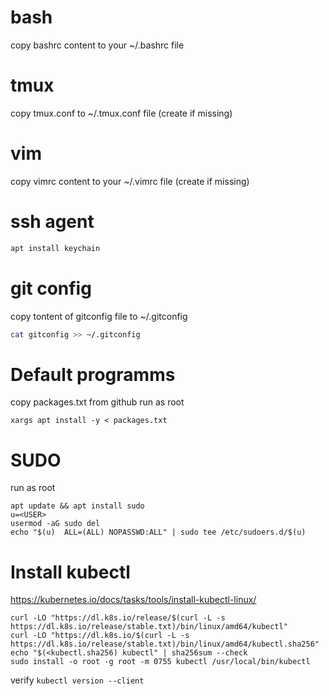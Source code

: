 # bash
copy bashrc content to your ~/.bashrc file
# tmux
copy tmux.conf to ~/.tmux.conf file (create if missing)
# vim
copy vimrc content to your ~/.vimrc file (create if missing)
# ssh agent
```bash
apt install keychain
```
# git config
copy tontent of gitconfig file to ~/.gitconfig
```bash
cat gitconfig >> ~/.gitconfig
```
# Default programms
copy packages.txt from github
run as root
```
xargs apt install -y < packages.txt
```
# SUDO 
run as root
```
apt update && apt install sudo
u=<USER>
usermod -aG sudo del
echo "$(u)  ALL=(ALL) NOPASSWD:ALL" | sudo tee /etc/sudoers.d/$(u)
```
# Install kubectl
https://kubernetes.io/docs/tasks/tools/install-kubectl-linux/
```
curl -LO "https://dl.k8s.io/release/$(curl -L -s https://dl.k8s.io/release/stable.txt)/bin/linux/amd64/kubectl"
curl -LO "https://dl.k8s.io/$(curl -L -s https://dl.k8s.io/release/stable.txt)/bin/linux/amd64/kubectl.sha256"
echo "$(<kubectl.sha256) kubectl" | sha256sum --check
sudo install -o root -g root -m 0755 kubectl /usr/local/bin/kubectl
```
verify `kubectl version --client`
